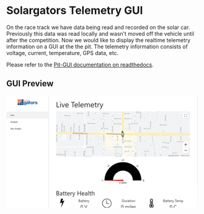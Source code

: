 # Solargators Telemetry GUI

On the race track we have data being read and recorded on the solar car. Previously this data was read locally and wasn't moved off the vehicle until after the competition. Now we would like to display the realtime telemetry information on a GUI at the the pit. The telemetry information consists of voltage, current, temperature, GPS data, etc.

Please refer to the  [Pit-GUI documentation on readthedocs](https://solar-gators-docs.readthedocs.io/en/latest/Telemetry/gui.html).


## GUI Preview

![GUI Preview](https://raw.githubusercontent.com/Solar-Gators/docs/master/_static/telemetry/live-telemetry.png)
